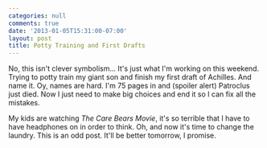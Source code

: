 ```yaml
---
categories: null
comments: true
date: '2013-01-05T15:31:00-07:00'
layout: post
title: Potty Training and First Drafts
---
```


No, this isn't clever symbolism... It's just what I'm working on this weekend. Trying to potty train my giant son and finish my first draft of Achilles. And name it. Oy, names are hard. I'm 75 pages in and (spoiler alert) Patroclus just died. Now I just need to make big choices and end it so I can fix all the mistakes. 

My kids are watching *The Care Bears Movie*, it's so terrible that I have to have headphones on in order to think. Oh, and now it's time to change the laundry. This is an odd post. It'll be better tomorrow, I promise.